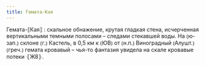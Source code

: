```yaml
---
title: Гемата-Кая
---
```


Гемата-⟦Кая⟧
: скальное обнажение, крутая гладкая стена, исчерченная вертикальными темными полосами – следами стекавшей воды. На ⦅ю-зап.⦆ склоне ⦅г.⦆ Кастель, в 0,5 км к ⦅ЮВ⦆ от ⦅н.п.⦆ Виноградный ⦅Алушт.⦆ ⦅греч.⦆ гемата кровавый – чья-то фантазия увидела на скале кровавые потеки ⦃Ж8⦄.
